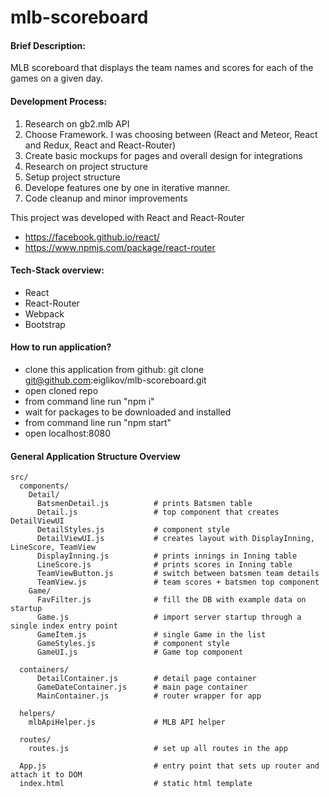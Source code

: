 
# mlb-scoreboard

#### Brief Description:
MLB scoreboard that displays the team names and scores for each of the games on a given day.


#### Development Process:
1. Research on gb2.mlb API
2. Choose Framework. I was choosing between (React and Meteor, React and Redux, React and React-Router)
3. Create basic mockups for pages and overall design for integrations
4. Research on project structure
5. Setup project structure
6. Develope features one by one in iterative manner.
7. Code cleanup and minor improvements

This project was developed with React and React-Router
* https://facebook.github.io/react/
* https://www.npmjs.com/package/react-router



#### Tech-Stack overview:
* React 
* React-Router
* Webpack
* Bootstrap



#### How to run application?

* clone this application from github: git clone git@github.com:eiglikov/mlb-scoreboard.git
* open cloned repo
* from command line run "npm i"
* wait for packages to be downloaded and installed
* from command line run "npm start"
* open localhost:8080



#### General Application Structure Overview


```
src/
  components/
    Detail/
      BatsmenDetail.js          # prints Batsmen table
      Detail.js                 # top component that creates DetailViewUI
      DetailStyles.js           # component style
      DetailViewUI.js           # creates layout with DisplayInning, LineScore, TeamView
      DisplayInning.js          # prints innings in Inning table
      LineScore.js              # prints scores in Inning table
      TeamViewButton.js         # switch between batsmen team details
      TeamView.js               # team scores + batsmen top component
    Game/
      FavFilter.js              # fill the DB with example data on startup
      Game.js                   # import server startup through a single index entry point
      GameItem.js               # single Game in the list
      GameStyles.js             # component style
      GameUI.js                 # Game top component

  containers/
      DetailContainer.js        # detail page container
      GameDateContainer.js      # main page container
      MainContainer.js          # router wrapper for app

  helpers/
    mlbApiHelper.js             # MLB API helper

  routes/
    routes.js                   # set up all routes in the app

  App.js                        # entry point that sets up router and attach it to DOM
  index.html                    # static html template
```
